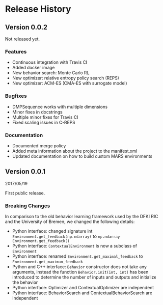 # Release History

## Version 0.0.2

Not released yet.

### Features

* Continuous integration with Travis CI
* Added docker image
* New behavior search: Monte Carlo RL
* New optimizer: relative entropy policy search (REPS)
* New optimizer: ACM-ES (CMA-ES with surrogate model)

### Bugfixes

* DMPSequence works with multiple dimensions
* Minor fixes in docstrings
* Multiple minor fixes for Travis CI
* Fixed scaling issues in C-REPS

### Documentation

* Documented merge policy
* Added meta information about the project to the manifest.xml
* Updated documentation on how to build custom MARS environments

## Version 0.0.1

2017/05/19

First public release.

### Breaking Changes

In comparison to the old behavior learning framework used by the DFKI RIC and
the University of Bremen, we changed the following details:

* Python interface: changed signature int `Environment.get_feedback(np.ndarray)`
  to `np.ndarray Environment.get_feedback()`
* Python interface: `ContextualEnvironment` is now a subclass of `Environment`
* Python interface: renamed `Environment.get_maximal_feedback` to
  `Environment.get_maximum_feedback`
* Python and C++ interface: `Behavior` constructor does not take any arguments,
  instead the function `Behavior.init(int, int)` has been introduced to
  determine the number of inputs and outputs and initialize the behavior
* Python interface: Optimizer and ContextualOptimizer are independent
* Python interface: BehaviorSearch and ContextualBehaviorSearch are independent

